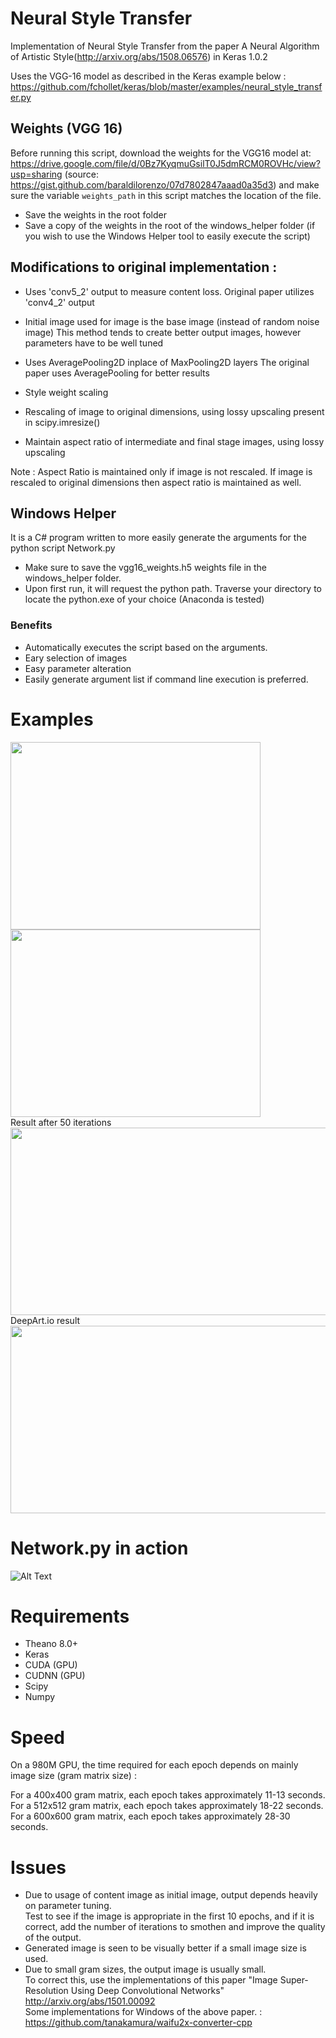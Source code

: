 # Neural Style Transfer
Implementation of Neural Style Transfer from the paper A Neural Algorithm of Artistic Style(http://arxiv.org/abs/1508.06576) in Keras 1.0.2

Uses the VGG-16 model as described in the Keras example below :
https://github.com/fchollet/keras/blob/master/examples/neural_style_transfer.py

## Weights (VGG 16)

Before running this script, download the weights for the VGG16 model at:
https://drive.google.com/file/d/0Bz7KyqmuGsilT0J5dmRCM0ROVHc/view?usp=sharing
(source: https://gist.github.com/baraldilorenzo/07d7802847aaad0a35d3)
and make sure the variable `weights_path` in this script matches the location of the file.

- Save the weights in the root folder
- Save a copy of the weights in the root of the windows_helper folder (if you wish to use the Windows Helper tool to easily execute the script)

## Modifications to original implementation :
- Uses 'conv5_2' output to measure content loss.
Original paper utilizes 'conv4_2' output

- Initial image used for image is the base image (instead of random noise image)
This method tends to create better output images, however parameters have to be well tuned

- Uses AveragePooling2D inplace of MaxPooling2D layers
The original paper uses AveragePooling for better results

- Style weight scaling
- Rescaling of image to original dimensions, using lossy upscaling present in scipy.imresize()
- Maintain aspect ratio of intermediate and final stage images, using lossy upscaling

Note : Aspect Ratio is maintained only if image is not rescaled.
       If image is rescaled to original dimensions then aspect ratio is maintained as well.

## Windows Helper
It is a C# program written to more easily generate the arguments for the python script Network.py

- Make sure to save the vgg16_weights.h5 weights file in the windows_helper folder.
- Upon first run, it will request the python path. Traverse your directory to locate the python.exe of your choice (Anaconda is tested)

### Benefits 
- Automatically executes the script based on the arguments.
- Eary selection of images 
- Easy parameter alteration
- Easily generate argument list if command line execution is preferred. 

# Examples
<img src="https://raw.githubusercontent.com/titu1994/Neural_Style_Transfer/master/images/inputs/content/blue-moon-lake.jpg" width=400 height=300> <img src="https://raw.githubusercontent.com/titu1994/Neural_Style_Transfer/master/images/inputs/style/starry_night.jpg" width=400 height=300>
<br> Result after 50 iterations <br>
<img src="https://raw.githubusercontent.com/titu1994/Neural_Style_Transfer/master/images/output/Blue_Moon_Lake_iteration_50.png" width=600 height=300>
<br> DeepArt.io result <br>
<img src="https://raw.githubusercontent.com/titu1994/Neural_Style_Transfer/master/images/output/DeepArt_Blue_Moon_Lake.png" width=600 height=300>

# Network.py in action
![Alt Text](https://raw.githubusercontent.com/titu1994/Neural-Style-Transfer/master/images/Blue%20Moon%20Lake.gif)

# Requirements 
- Theano 8.0+
- Keras 
- CUDA (GPU)
- CUDNN (GPU)
- Scipy
- Numpy

# Speed
On a 980M GPU, the time required for each epoch depends on mainly image size (gram matrix size) :

For a 400x400 gram matrix, each epoch takes approximately 11-13 seconds. <br>
For a 512x512 gram matrix, each epoch takes approximately 18-22 seconds. <br>
For a 600x600 gram matrix, each epoch takes approximately 28-30 seconds. <br>
  
# Issues
- Due to usage of content image as initial image, output depends heavily on parameter tuning. <br> Test to see if the image is appropriate in the first 10 epochs, and if it is correct, add the number of iterations to smothen and improve the quality of the output.
- Generated image is seen to be visually better if a small image size is used.
- Due to small gram sizes, the output image is usually small. 
<br> To correct this, use the implementations of this paper "Image Super-Resolution Using Deep Convolutional Networks" http://arxiv.org/abs/1501.00092 
<br> Some implementations for Windows of the above paper. : https://github.com/tanakamura/waifu2x-converter-cpp 

